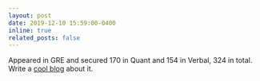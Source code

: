 ```yaml
---
layout: post
date: 2019-12-10 15:59:00-0400
inline: true
related_posts: false
---
```


Appeared in GRE and secured 170 in Quant and 154 in Verbal, 324 in total.  
Write a [cool blog](https://dipta007.com/how-i-cracked-170-170-on-gre-quant-in-just-37-days/) about it.

